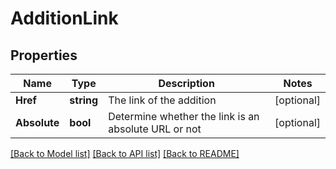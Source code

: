 # AdditionLink

## Properties

Name | Type | Description | Notes
------------ | ------------- | ------------- | -------------
**Href** | **string** | The link of the addition | [optional] 
**Absolute** | **bool** | Determine whether the link is an absolute URL or not | [optional] 

[[Back to Model list]](../README.md#documentation-for-models) [[Back to API list]](../README.md#documentation-for-api-endpoints) [[Back to README]](../README.md)


